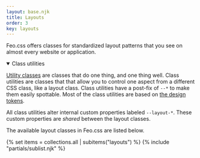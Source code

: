 ```yaml
---
layout: base.njk
title: Layouts
order: 3
key: layouts
---
```


Feo.css offers classes for standardized layout patterns that you see on almost every website or application.

<details open>
  <summary>Class utilities</summary>
  <p><a href="/utilities">Utility classes</a> are classes that do one thing, and one thing well. 
    Class utilities are classes that that allow you to control one aspect from a different CSS class, like a layout class. Class utilities have a post-fix of <code>--*</code> to make them easily spottable. Most of the class utilities are based on <a href="/tokens">the design tokens</a>.</p>
    <p>
      All class utilities alter internal custom properties labeled <code>--layout-*</code>. These custom properties are <i>shared</i> between the layout classes. 
    </p>
</details>

The available layout classes in Feo.css are listed below.

{% set items = collections.all | subitems("layouts") %}
{% include "partials/sublist.njk" %}
